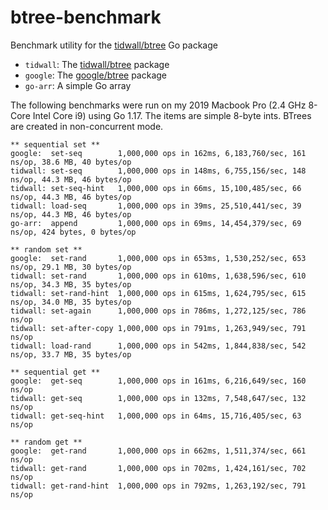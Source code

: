 # btree-benchmark

Benchmark utility for the [tidwall/btree](https://github.com/tidwall/btree) Go package

- `tidwall`: The [tidwall/btree](https://github.com/tidwall/btree) package
- `google`: The [google/btree](https://github.com/google/btree) package
- `go-arr`: A simple Go array

The following benchmarks were run on my 2019 Macbook Pro (2.4 GHz 8-Core Intel Core i9) 
using Go 1.17. The items are simple 8-byte ints. BTrees are created in non-concurrent mode.

```
** sequential set **
google:  set-seq        1,000,000 ops in 162ms, 6,183,760/sec, 161 ns/op, 38.6 MB, 40 bytes/op
tidwall: set-seq        1,000,000 ops in 148ms, 6,755,156/sec, 148 ns/op, 44.3 MB, 46 bytes/op
tidwall: set-seq-hint   1,000,000 ops in 66ms, 15,100,485/sec, 66 ns/op, 44.3 MB, 46 bytes/op
tidwall: load-seq       1,000,000 ops in 39ms, 25,510,441/sec, 39 ns/op, 44.3 MB, 46 bytes/op
go-arr:  append         1,000,000 ops in 69ms, 14,454,379/sec, 69 ns/op, 424 bytes, 0 bytes/op

** random set **
google:  set-rand       1,000,000 ops in 653ms, 1,530,252/sec, 653 ns/op, 29.1 MB, 30 bytes/op
tidwall: set-rand       1,000,000 ops in 610ms, 1,638,596/sec, 610 ns/op, 34.3 MB, 35 bytes/op
tidwall: set-rand-hint  1,000,000 ops in 615ms, 1,624,795/sec, 615 ns/op, 34.0 MB, 35 bytes/op
tidwall: set-again      1,000,000 ops in 786ms, 1,272,125/sec, 786 ns/op
tidwall: set-after-copy 1,000,000 ops in 791ms, 1,263,949/sec, 791 ns/op
tidwall: load-rand      1,000,000 ops in 542ms, 1,844,838/sec, 542 ns/op, 33.7 MB, 35 bytes/op

** sequential get **
google:  get-seq        1,000,000 ops in 161ms, 6,216,649/sec, 160 ns/op
tidwall: get-seq        1,000,000 ops in 132ms, 7,548,647/sec, 132 ns/op
tidwall: get-seq-hint   1,000,000 ops in 64ms, 15,716,405/sec, 63 ns/op

** random get **
google:  get-rand       1,000,000 ops in 662ms, 1,511,374/sec, 661 ns/op
tidwall: get-rand       1,000,000 ops in 702ms, 1,424,161/sec, 702 ns/op
tidwall: get-rand-hint  1,000,000 ops in 792ms, 1,263,192/sec, 791 ns/op
```
